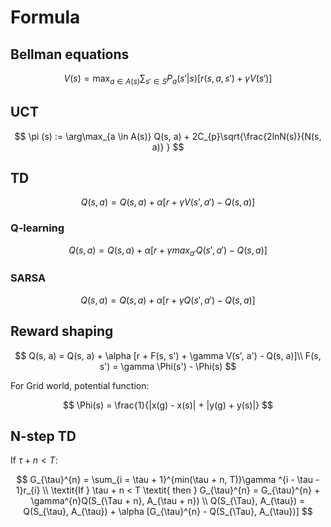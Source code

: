 # Formula

## Bellman equations

$$
V(s) = \max_{a \in A(s)}\sum_{s' \in S}P_{a}(s'|s)[r(s,a,s') + \gamma V(s')]
$$

## UCT

$$
\pi (s) := \arg\max_{a \in A(s)} Q(s, a) + 2C_{p}\sqrt{\frac{2lnN(s)}{N(s, a)} }
$$

## TD

$$
Q(s, a) = Q(s, a) + \alpha [r + \gamma V(s', a') - Q(s, a)]
$$

### Q-learning

$$
Q(s, a) = Q(s, a) + \alpha [r + \gamma max_{a'}Q(s', a') - Q(s, a)]
$$

### SARSA

$$
Q(s, a) = Q(s, a) + \alpha [r + \gamma Q(s', a') - Q(s, a)]
$$

## Reward shaping

$$
Q(s, a) = Q(s, a) + \alpha [r + F(s, s') + \gamma V(s', a') - Q(s, a)]\\
F(s, s') = \gamma \Phi(s') - \Phi(s)
$$

For Grid world, potential function:

$$
\Phi(s) = \frac{1}{|x(g) - x(s)| + |y(g) + y(s)|}
$$

## N-step TD

If $\tau + n < T$:

$$
G_{\tau}^{n} = \sum_{i = \tau + 1}^{min(\tau + n, T)}\gamma ^{i - \tau - 1}r_{i}
\\
\textit{If } \tau + n < T \textit{ then } G_{\tau}^{n} = G_{\tau}^{n} + \gamma^{n}Q(S_{\Tau + n}, A_{\tau + n})
\\
Q(S_{\Tau}, A_{\tau}) = Q(S_{\tau}, A_{\tau}) + \alpha [G_{\tau}^{n} - Q(S_{\Tau}, A_{\tau})]
$$

